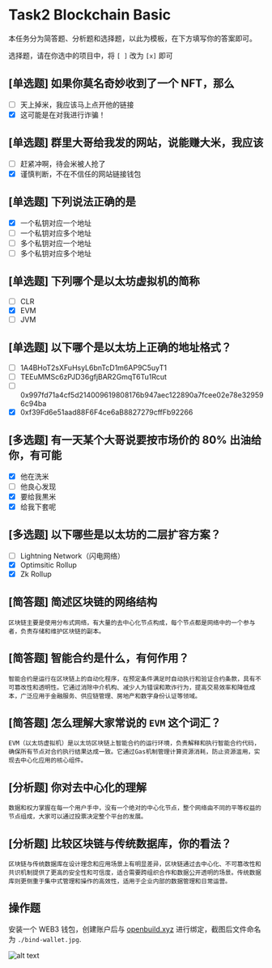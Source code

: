 # Task2 Blockchain Basic

本任务分为简答题、分析题和选择题，以此为模板，在下方填写你的答案即可。

选择题，请在你选中的项目中，将 `[ ]` 改为 `[x]` 即可

## [单选题] 如果你莫名奇妙收到了一个 NFT，那么

- [ ] 天上掉米，我应该马上点开他的链接
- [x] 这可能是在对我进行诈骗！

## [单选题] 群里大哥给我发的网站，说能赚大米，我应该

- [ ] 赶紧冲啊，待会米被人抢了
- [x] 谨慎判断，不在不信任的网站链接钱包

## [单选题] 下列说法正确的是

- [x] 一个私钥对应一个地址
- [ ] 一个私钥对应多个地址
- [ ] 多个私钥对应一个地址
- [ ] 多个私钥对应多个地址

## [单选题] 下列哪个是以太坊虚拟机的简称

- [ ] CLR
- [x] EVM
- [ ] JVM

## [单选题] 以下哪个是以太坊上正确的地址格式？

- [ ] 1A4BHoT2sXFuHsyL6bnTcD1m6AP9C5uyT1
- [ ] TEEuMMSc6zPJD36gfjBAR2GmqT6Tu1Rcut
- [ ] 0x997fd71a4cf5d214009619808176b947aec122890a7fcee02e78e329596c94ba
- [x] 0xf39Fd6e51aad88F6F4ce6aB8827279cffFb92266

## [多选题] 有一天某个大哥说要按市场价的 80% 出油给你，有可能

- [x] 他在洗米
- [ ] 他良心发现
- [x] 要给我黒米
- [x] 给我下套呢

## [多选题] 以下哪些是以太坊的二层扩容方案？

- [ ] Lightning Network（闪电网络）
- [x] Optimsitic Rollup
- [x] Zk Rollup

## [简答题] 简述区块链的网络结构

```
区块链主要是使用分布式网络，有大量的去中心化节点构成，每个节点都是网络中的一个参与者，负责存储和维护区块链的副本。
```

## [简答题] 智能合约是什么，有何作用？

```
智能合约是运行在区块链上的自动化程序，在预定条件满足时自动执行和验证合约条款，具有不可篡改性和透明性。它通过消除中介机构、减少人为错误和欺诈行为，提高交易效率和降低成本，广泛应用于金融服务、供应链管理、房地产和数字身份认证等领域。
```

## [简答题] 怎么理解大家常说的 `EVM` 这个词汇？

```
EVM（以太坊虚拟机）是以太坊区块链上智能合约的运行环境，负责解释和执行智能合约代码，确保所有节点对合约执行结果达成一致。它通过Gas机制管理计算资源消耗，防止资源滥用，实现去中心化应用的核心组件。
```

## [分析题] 你对去中心化的理解

```
数据和权力掌握在每一个用户手中，没有一个绝对的中心化节点，整个网络由不同的平等权益的节点组成，大家可以通过投票决定整个平台的发展。
```

## [分析题] 比较区块链与传统数据库，你的看法？

```
区块链与传统数据库在设计理念和应用场景上有明显差异，区块链通过去中心化、不可篡改性和共识机制提供了更高的安全性和可信度，适合需要跨组织合作和数据公开透明的场景。传统数据库则更侧重于集中式管理和操作的高效性，适用于企业内部的数据管理和日常运营。
```

## 操作题

安装一个 WEB3 钱包，创建账户后与 [openbuild.xyz](https://openbuild.xyz/profile) 进行绑定，截图后文件命名为 `./bind-wallet.jpg`.

![alt text](bind-wallet.jpg)